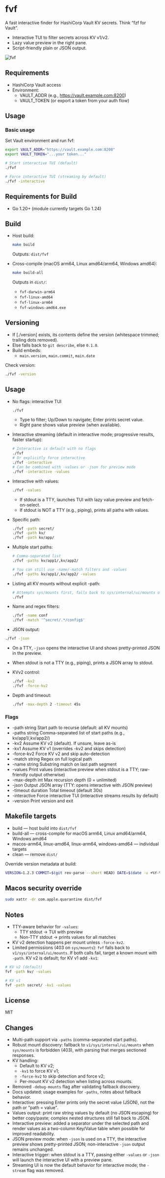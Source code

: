 # fvf

A fast interactive finder for HashiCorp Vault KV secrets. Think “fzf for Vault”.

- Interactive TUI to filter secrets across KV v1/v2.
- Lazy value preview in the right pane.
- Script-friendly plain or JSON output.

![fvf](img/fvf.gif)

## Requirements

- HashiCorp Vault access
- Environment:
  - VAULT_ADDR (e.g., <https://vault.example.com:8200>)
  - VAULT_TOKEN (or export a token from your auth flow)

## Usage

### Basic usage

Set Vault environment and run fvf:

```sh
export VAULT_ADDR="https://vault.example.com:8200"
export VAULT_TOKEN="...your token..."

# Start interactive TUI (default)
./fvf

# Force interactive TUI (streaming by default)
./fvf -interactive
```

## Requirements for Build

- Go 1.20+ (module currently targets Go 1.24)

## Build

- Host build:

  ```sh
  make build
  ```

  Outputs: `dist/fvf`

- Cross-compile (macOS arm64, Linux amd64/arm64, Windows amd64):

  ```sh
  make build-all
  ```

  Outputs in `dist/`:
  - `fvf-darwin-arm64`
  - `fvf-linux-amd64`
  - `fvf-linux-arm64`
  - `fvf-windows-amd64.exe`

## Versioning

- If [./version] exists, its contents define the version (whitespace trimmed; trailing dots removed).
- Else falls back to `git describe`, else `0.1.0`.
- Build embeds:
  - `main.version`, `main.commit`, `main.date`

Check version:

```sh
./fvf -version
```

## Usage

- No flags: interactive TUI

  ```sh
  ./fvf
  ```

  - Type to filter; Up/Down to navigate; Enter prints secret value.
  - Right pane shows value preview (when available).

- Interactive streaming (default in interactive mode; progressive results, faster startup):

  ```sh
  # Interactive is default with no flags
  ./fvf
  # Or explicitly force interactive
  ./fvf -interactive
  # Can be combined with -values or -json for preview mode
  ./fvf -interactive -values
  ```

- Interactive with values:

  ```sh
  ./fvf -values
  ```

  - If stdout is a TTY, launches TUI with lazy value preview and fetch-on-select.
  - If stdout is NOT a TTY (e.g., piping), prints all paths with values.

- Specific path:

  ```sh
  ./fvf -path secret/
  ./fvf -path kv/
  ./fvf -path kv/app/
  ```

- Multiple start paths:

  ```sh
  # Comma-separated list
  ./fvf -paths kv/app1/,kv/app2/

  # You can still use -name/-match filters and -values
  ./fvf -paths kv/app1/,kv/app2/ -values
  ```

- Listing all KV mounts without explicit -path:

  ```sh
  # Attempts sys/mounts first, falls back to sys/internal/ui/mounts on 403
  ./fvf
  ```

- Name and regex filters:

  ```sh
  ./fvf -name conf
  ./fvf -match '^secret/.*/config$'
  ```

- JSON output:

```sh
./fvf -json
```

- On a TTY, `-json` opens the interactive UI and shows pretty-printed JSON in the preview.
- When stdout is not a TTY (e.g., piping), prints a JSON array to stdout.

- KVv2 control:

  ```sh
  ./fvf -kv2
  ./fvf -force-kv2
  ```

- Depth and timeout:

  ```sh
  ./fvf -max-depth 2 -timeout 45s
  ```

### Flags

- -path string          Start path to recurse (default: all KV mounts)
- -paths string         Comma-separated list of start paths (e.g., kv/app1/,kv/app2/)
- -kv2                  Assume KV v2 (default). If unsure, leave as-is
- -kv1                  Assume KV v1 (overrides -kv2 and skips detection)
- -force-kv2            Force KV v2 and skip auto-detection
- -match string         Regex on full logical path
- -name string          Substring match on last path segment
- -values               Print values (interactive preview when stdout is a TTY; raw-friendly output otherwise)
- -max-depth int        Max recursion depth (0 = unlimited)
- -json                 Output JSON array (TTY: opens interactive with JSON preview)
- -timeout duration     Total timeout (default 30s)
- -interactive          Force interactive TUI (interactive streams results by default)
- -version             Print version and exit

## Makefile targets

- build — host build into `dist/fvf`
- build-all — cross-compile for macOS arm64, Linux amd64/arm64, Windows amd64
- macos-arm64, linux-amd64, linux-arm64, windows-amd64 — individual targets
- clean — remove `dist/`

Override version metadata at build:

```sh
VERSION=1.2.3 COMMIT=$(git rev-parse --short HEAD) DATE=$(date -u +%Y-%m-%d) make build
```

## Macos security override

```bash
sudo xattr -dr com.apple.quarantine dist/fvf
```

## Notes

- TTY-aware behavior for `-values`:
  - TTY stdout → TUI with preview
  - Non-TTY stdout → prints values for all matches
- KV v2 detection happens per mount unless `-force-kv2`.
- Limited permissions (403 on `sys/mounts`): `fvf` falls back to `v1/sys/internal/ui/mounts`.
  If both calls fail, target a known mount with `-path`. KV v2 is default; for KV v1 add `-kv1`:

```sh
# KV v2 (default)
fvf -path kv/ -values

# KV v1
fvf -path secret/ -kv1 -values
```

## License

MIT

## Changes

- Multi-path support via `-paths` (comma-separated start paths).
- Robust mount discovery: fallback to `v1/sys/internal/ui/mounts` when `sys/mounts` is forbidden (403), with parsing that merges sectioned responses.
- KV handling:
  - Default to KV v2;
  - `-kv1` to force KV v1;
  - `-force-kv2` to skip detection and force v2;
  - Per-mount KV v2 detection when listing across mounts.
- Removed `-debug-mounts` flag after validating fallback discovery.
- Docs updated: usage examples for `-paths`, notes about fallback behavior.
- Interactive: pressing Enter prints only the secret value (JSON), not the path or "path = value".
- Values output: print raw string values by default (no JSON escaping) for better copy/paste; complex nested structures still fall back to JSON.
- Interactive preview: added a separator under the selected path and render values as a two-column Key/Value table when possible for improved readability.
- JSON preview mode: when `-json` is used on a TTY, the interactive preview shows pretty-printed JSON; non-interactive `-json` output remains unchanged.
- Interactive trigger: when stdout is a TTY, passing either `-values` or `-json` will launch the interactive UI with a preview pane.
- Streaming UI is now the default behavior for interactive mode; the `-stream` flag was removed.
